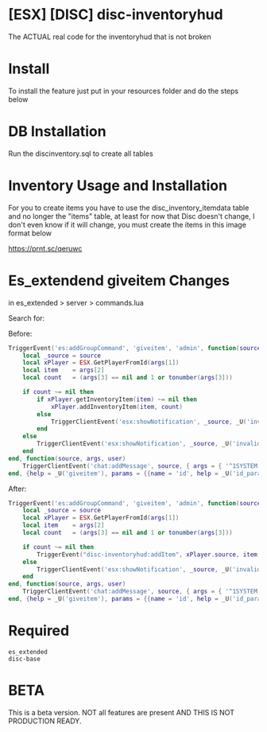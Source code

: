 # [ESX] [DISC] disc-inventoryhud
The ACTUAL real code for the inventoryhud that is not broken

# Install
To install the feature just put in your resources folder and do the steps below

# DB Installation
Run the discinventory.sql to create all tables

# Inventory Usage and Installation
For you to create items you have to use the disc_inventory_itemdata table and no longer the "items" table, at least for now that Disc doesn't change, I don't even know if it will change, you must create the items in this image format below

https://prnt.sc/qeruwc

# Es_extendend giveitem Changes

in es_extended > server > commands.lua

Search for:

Before:
```lua
TriggerEvent('es:addGroupCommand', 'giveitem', 'admin', function(source, args, user)
	local _source = source
	local xPlayer = ESX.GetPlayerFromId(args[1])
	local item    = args[2]
	local count   = (args[3] == nil and 1 or tonumber(args[3]))

	if count ~= nil then
		if xPlayer.getInventoryItem(item) ~= nil then
			xPlayer.addInventoryItem(item, count)
		else
			TriggerClientEvent('esx:showNotification', _source, _U('invalid_item'))
		end
	else
		TriggerClientEvent('esx:showNotification', _source, _U('invalid_amount'))
	end
end, function(source, args, user)
	TriggerClientEvent('chat:addMessage', source, { args = { '^1SYSTEM', 'Insufficient Permissions.' } })
end, {help = _U('giveitem'), params = {{name = 'id', help = _U('id_param')}, {name = 'item', help = _U('item')}, {name = 'amount', help = _U('amount')}}})
```
After:

```lua
TriggerEvent('es:addGroupCommand', 'giveitem', 'admin', function(source, args, user)
	local _source = source
	local xPlayer = ESX.GetPlayerFromId(args[1])
	local item    = args[2]
	local count   = (args[3] == nil and 1 or tonumber(args[3]))

	if count ~= nil then
		TriggerEvent("disc-inventoryhud:addItem", xPlayer.source, item, count)
	else
		TriggerClientEvent('esx:showNotification', _source, _U('invalid_amount'))
	end
end, function(source, args, user)
	TriggerClientEvent('chat:addMessage', source, { args = { '^1SYSTEM', 'Insufficient Permissions.' } })
end, {help = _U('giveitem'), params = {{name = 'id', help = _U('id_param')}, {name = 'item', help = _U('item')}, {name = 'amount', help = _U('amount')}}})
```

# Required
```
es_extended
disc-base
```
# BETA

This is a beta version. NOT all features are present AND THIS IS NOT PRODUCTION READY.
